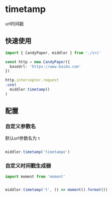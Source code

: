 # timetamp
url时间戳

## 快速使用
```ts
import { CandyPaper, middler } from './src'

const http = new CandyPaper({
  baseUrl: 'https://www.baidu.com'
})

http.interceptor.request
.use(
  middler.timetamp()
)

```

## 配置

### 自定义参数名
默认url参数名为 `t`
```ts

middler.timetamp('timetampe')

```

### 自定义时间戳生成器
```ts
import moment from 'moment'


middler.timetamp('t', () => moment().format())

```

